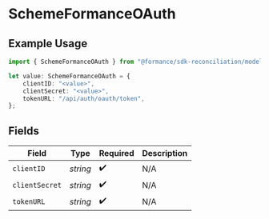 # SchemeFormanceOAuth

## Example Usage

```typescript
import { SchemeFormanceOAuth } from "@formance/sdk-reconciliation/models/components";

let value: SchemeFormanceOAuth = {
    clientID: "<value>",
    clientSecret: "<value>",
    tokenURL: "/api/auth/oauth/token",
};
```

## Fields

| Field              | Type               | Required           | Description        |
| ------------------ | ------------------ | ------------------ | ------------------ |
| `clientID`         | *string*           | :heavy_check_mark: | N/A                |
| `clientSecret`     | *string*           | :heavy_check_mark: | N/A                |
| `tokenURL`         | *string*           | :heavy_check_mark: | N/A                |